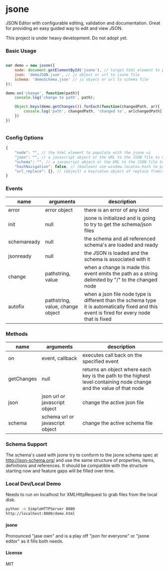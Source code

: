 # jsone
JSON Editor with configurable editing, validation and documentation.
Great for providing an easy guided way to edit and view JSON.

This project is under heavy development. Do not adopt yet.

### Basic Usage
``` javascript

var demo = new jsone({
    node: document.getElementById('jsone'), // target html element to place jsone
    json: 'demoJSON.json', // js object or url to jsone file
    schema: 'demoSchema.json' // js object or url to schema file
});

demo.on('change', function(path){
    console.log('change to path', path);

    Object.keys(demo.getChanges()).forEach(function(changedPath, ar){
        console.log('path', changedPath, 'changed to', ar[changedPath])
    })
})



```

### Config Options
``` javascript
{
    "node": "", // the html element to populate with the jsone ui
    "json": "", // a javascript object or the URL to the JSON file to use
    "schema": "", // a javascript object or the URL to the JSON file to use as the schema/rules for the JSON file
    "hashNavigation": false, // (boolean) use window.locaton.hash to provide browser history back/foward
    "url_replace": {}, // (object) a key/value object of replace from/replace to strings for URL's which is handy for local dev testing schema's
}
```

### Events
| name | arguments | description |
| --- | --- | --- |
| error | error object | there is an error of any kind
| init | null | jsone is initialized and is going to try to get the schema/json files
| schemaready | null | the schema and all referenced schema's are loaded and ready
| jsonready | null | the JSON is loaded and the schema is associated with it
| change | pathstring, value | when a change is made this event emits the path as a string delimited by "/" to the changed node
| autofix | pathstring, value, change object | when a json file node type is different than the schema type it is automatically fixed and this event is fired for every node that is fixed

### Methods
| name | arguments | description |
| --- | --- | --- |
| on | event, callback | executes call back on the specified event
| getChanges | null | returns an object where each key is the path to the highest level containing node change and the value of that node 
| json | json url or javascript object | change the active json file
| schema | schema url or javascript object | change the active schema file


### Schema Support
The schema's used with jsone try to conform to the jsone schema spec at http://json-schema.org/ and use the same structure of properties, items, definitions and references. It should be compatible with the structure starting now and feature gaps will be filled over time.

### Local Dev/Local Demo
Needs to run on localhost for XMLHttpRequest to grab files from the local disk.

``` sh
python -m SimpleHTTPServer 8080
http://localhost:8080/demo.html
```


#### jsone
Pronounced "jase own" and is a play off "json for everyone" or "jsone editor" as it fills both needs.


#### License
MIT
